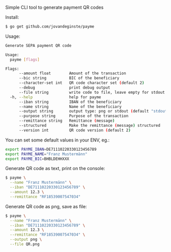 Simple CLI tool to generate payment QR codes

Install:

```bash
$ go get github.com/jovandeginste/payme
```

Usage:

```bash
Generate SEPA payment QR code

Usage:
  payme [flags]

Flags:
      --amount float        Amount of the transaction
      --bic string          BIC of the beneficiary
      --character-set int   QR code character set (default 2)
      --debug               print debug output
      --file string         write code to file, leave empty for stdout
  -h, --help                help for payme
      --iban string         IBAN of the beneficiary
      --name string         Name of the beneficiary
      --output string       output type: png or stdout (default "stdout")
      --purpose string      Purpose of the transaction
      --remittance string   Remittance (message)
      --structured          Make the remittance (message) structured
      --version int         QR code version (default 2)
```

You can set some default values in your ENV, eg.:

```bash
export PAYME_IBAN=DE71110220330123456789
export PAYME_NAME="Franz Mustermänn"
export PAYME_BIC=BHBLDEHHXXX
```

Generate QR code as text, print on the console:

```bash
$ payme \
  --name "Franz Mustermänn" \
  --iban "DE71110220330123456789" \
  --amount 12.3 \
  --remittance "RF18539007547034"
```

Generate QR code as png, save as file:

```bash
$ payme \
  --name "Franz Mustermänn" \
  --iban "DE71110220330123456789" \
  --amount 12.3 \
  --remittance "RF18539007547034" \
  --output png \
  --file QR.png
```
